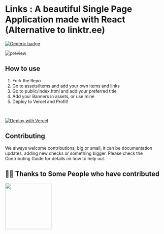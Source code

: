 # Links : A beautiful Single Page Application made with React (Alternative to linktr.ee)

[![Generic badge](https://img.shields.io/badge/Build-Success-<COLOR>.svg)](https://vercel.com/devgossips/bio/deployments) 



![preview](https://user-images.githubusercontent.com/70798495/139570712-a6641781-9bee-4702-8100-0e5a8bb1efb1.jpg)


## How to use
1. Fork the Repo
2. Go to assets/items and add your own items and links
3. Go to public/index.html and add your preferred title
4. Add your Banners in assets, or use mine
5. Deploy to Vercel and Profit!
<br>

[![Deploy with Vercel](https://vercel.com/button)](https://vercel.com/new/git/external?repository-url=https%3A%2F%2Fgithub.com%2Fdevgossips%2Flinktree)

## Contributing
We always welcome contributions; big or small, it can be documentation updates, adding new checks or something bigger. Please check the Contributing Guide for details on how to help out.

## 🙏🏽 Thanks to Some People who have contributed

<a><img width="150px" src="https://contrib.rocks/image?repo=dakotamurphyucf/linktree" /></a>

